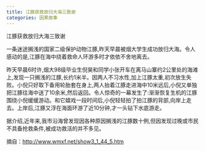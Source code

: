 ```yaml
---
title: 江豚获救放归大海三致谢
categories: 因果故事
---
```


	   
江豚获救放归大海三致谢

一条迷途搁浅的国家二级保护动物江豚,昨天早晨被烟大学生成功放归大海。令人感动的是,江豚在海中绕着救命人环游多时才依依不舍地离去。

昨天早晨6时许,烟大98级毕业生倪昊和同学小张开车在离马山寨约2公里处的海滩上,发现一只搁浅的江豚,长约1米半。因两人不习水性,加上江豚太重,初次放生失败。小倪只好取下备用轮胎套在身上,两人抬着江豚走进海中10米远后,小倪又单独把江豚往海中送了10余米,然后返回。令人惊奇的一幕发生了:渐渐恢复生机的江豚围绕小倪缓缓游动。和它嬉戏一段时间后,小倪轻轻拍了拍江豚的背部,向岸上走去。上岸后,江豚又浮在海面环游了近10分钟,才一头钻下水底游走。

据介绍,近年来,我市沿海曾发现因各种原因搁浅的江豚数十例,但因发现过晚或市民不具备抢救条件,被成功救活的并不多见。

摘自：http://www.wmxf.net/show3_1_44_5.htm